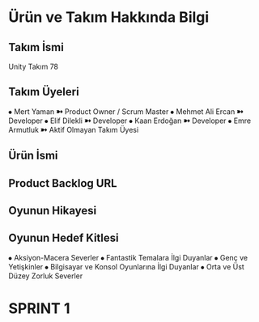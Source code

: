 # Ürün ve Takım Hakkında Bilgi

## Takım İsmi
Unity Takım 78

## Takım Üyeleri
⦁ Mert Yaman ➼ Product Owner / Scrum Master 
⦁ Mehmet Ali Ercan ➼ Developer 
⦁ Elif Dilekli ➼ Developer 
⦁ Kaan Erdoğan ➼ Developer 
⦁ Emre Armutluk ➼ Aktif Olmayan Takım Üyesi

## Ürün İsmi


## Product Backlog URL


## Oyunun Hikayesi


## Oyunun Hedef Kitlesi
⦁ Aksiyon-Macera Severler
⦁ Fantastik Temalara İlgi Duyanlar
⦁ Genç ve Yetişkinler
⦁ Bilgisayar ve Konsol Oyunlarına İlgi Duyanlar
⦁ Orta ve Üst Düzey Zorluk Severler

# SPRINT 1 







